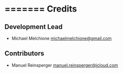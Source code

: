 =======
Credits
=======

Development Lead
----------------

* Michael Melchione <michaelmelchione@gmail.com>

Contributors
------------

* Manuel Reinsperger <manuel.reinsperger@icloud.com>

